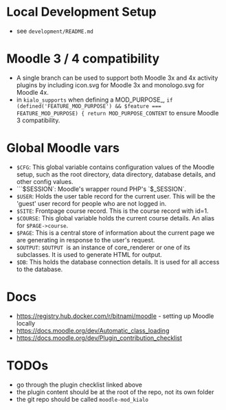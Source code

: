 # Local Development Setup

* see `development/README.md`

# Moodle 3 / 4 compatibility

 * A single branch can be used to support both Moodle 3x and 4x activity plugins by including icon.svg for Moodle 3x and monologo.svg for Moodle 4x.
 * in `kialo_supports` when defining a MOD_PURPOSE_, `if (defined('FEATURE_MOD_PURPOSE') && $feature === FEATURE_MOD_PURPOSE) {
   return MOD_PURPOSE_CONTENT` to ensure Moodle 3 compatibility.

# Global Moodle vars

* `$CFG`: This global variable contains configuration values of the Moodle setup, such as the root directory, data directory, database details, and other config values. 
* ```$SESSION`: Moodle's wrapper round PHP's `$_SESSION`.
* `$USER`: Holds the user table record for the current user. This will be the 'guest' user record for people who are not logged in.
* `$SITE`: Frontpage course record. This is the course record with id=1.
* `$COURSE`: This global variable holds the current course details. An alias for `$PAGE->course`.
* `$PAGE`: This is a central store of information about the current page we are generating in response to the user's request.
* `$OUTPUT`: `$OUTPUT `is an instance of core_renderer or one of its subclasses. It is used to generate HTML for output.
* `$DB`: This holds the database connection details. It is used for all access to the database.

# Docs

* https://registry.hub.docker.com/r/bitnami/moodle - setting up Moodle locally
* https://docs.moodle.org/dev/Automatic_class_loading
* https://docs.moodle.org/dev/Plugin_contribution_checklist

# TODOs

* go through the plugin checklist linked above
* the plugin content should be at the root of the repo, not its own folder
* the git repo should be called `moodle-mod_kialo`
